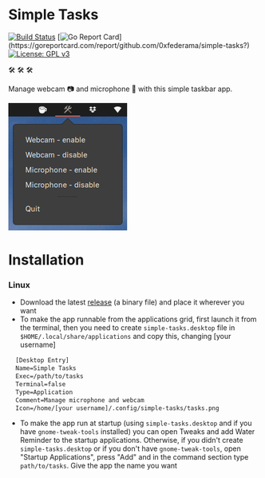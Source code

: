 # Simple Tasks

[![Build Status](https://travis-ci.com/0xfederama/simple-tasks.svg?branch=master)](https://travis-ci.com/0xfederama/water-reminder) [![Go Report Card](https://goreportcard.com/badge/github.com/0xfederama/simple-tasks?)](https://goreportcard.com/report/github.com/0xfederama/simple-tasks?) [![License: GPL v3](https://img.shields.io/badge/License-GPLv3-blue.svg)](https://www.gnu.org/licenses/gpl-3.0)

:hammer_and_wrench: :hammer_and_wrench: :hammer_and_wrench:

Manage webcam :camera: and microphone :microphone: with this simple taskbar app.

![Simple-Tasks](https://github.com/0xfederama/simple-tasks/blob/master/.screenshots/tasks.png)

# Installation

### Linux

- Download the latest [release](https://github.com/0xfederama/simple-tasks/releases) (a binary file) and place it wherever you want
- To make the app runnable from the applications grid, first launch it from the terminal, then you need to create `simple-tasks.desktop` file in `$HOME/.local/share/applications` and copy this, changing [your username]
```
  [Desktop Entry]
  Name=Simple Tasks
  Exec=/path/to/tasks
  Terminal=false
  Type=Application
  Comment=Manage microphone and webcam
  Icon=/home/[your username]/.config/simple-tasks/tasks.png
```
- To make the app run at startup (using `simple-tasks.desktop` and if you have `gnome-tweak-tools` installed) you can open Tweaks and add Water Reminder to the startup applications. Otherwise, if you didn't create `simple-tasks.desktop` or if you don't have `gnome-tweak-tools`, open "Startup Applications", press "Add" and in the command section type `path/to/tasks`. Give the app the name you want
